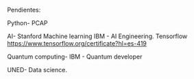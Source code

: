 Pendientes: 

Python- PCAP 

AI- 
  Stanford Machine learning
  IBM - AI Engineering. 
  Tensorflow  https://www.tensorflow.org/certificate?hl=es-419

Quantum computing- 
  IBM - Quantum developer
  
UNED- Data science. 

